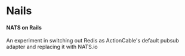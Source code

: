 # Nails

#### NATS on Rails

An experiment in switching out Redis as ActionCable's default pubsub adapter and replacing it with NATS.io
